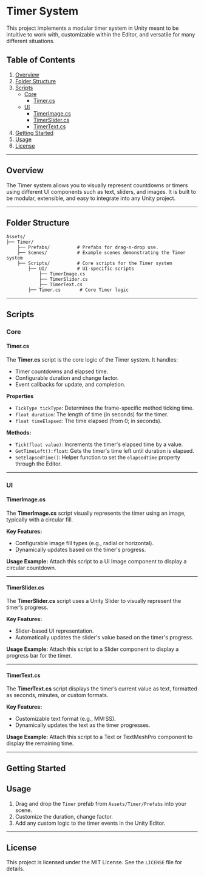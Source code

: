 # Timer System

This project implements a modular timer system in Unity meant to be intuitive to work with, customizable within the Editor, and versatile for many different situations.

## Table of Contents

1. [Overview](#overview)
2. [Folder Structure](#folder-structure)
3. [Scripts](#scripts)
   - [Core](#core)
     - [Timer.cs](#timercs)
   - [UI](#ui)
     - [TimerImage.cs](#timerimagecs)
     - [TimerSlider.cs](#timerslidercs)
     - [TimerText.cs](#timertextcs)
4. [Getting Started](#getting-started)
5. [Usage](#usage)
6. [License](#license)

---

## Overview

The Timer system allows you to visually represent countdowns or timers using different UI components such as text, sliders, and images. It is built to be modular, extensible, and easy to integrate into any Unity project.

---

## Folder Structure

```
Assets/
├── Timer/
    ├── Prefabs/          # Prefabs for drag-n-drop use.
    ├── Scenes/           # Example scenes demonstrating the Timer system
    ├── Scripts/          # Core scripts for the Timer system
        ├── UI/           # UI-specific scripts
            ├── TimerImage.cs
            ├── TimerSlider.cs
            ├── TimerText.cs
        ├── Timer.cs       # Core Timer logic
```

---

## Scripts

### Core

#### Timer.cs

The **Timer.cs** script is the core logic of the Timer system. It handles:

- Timer countdowns and elapsed time.
- Configurable duration and change factor.
- Event callbacks for update, and completion.

**Properties**

- `TickType tickType`: Determines the frame-specific method ticking time.
- `float duration`: The length of time (in seconds) for the timer.
- `float timeElapsed`: The time elapsed (from 0; in seconds).

**Methods:**

- `Tick(float value)`: Increments the timer's elapsed time by a value.
- `GetTimeLeft():float`: Gets the timer's time left until duration is elapsed.
- `SetElapsedTime()`: Helper function to set the `elapsedTime` property through the Editor.

---

### UI

#### TimerImage.cs

The **TimerImage.cs** script visually represents the timer using an image, typically with a circular fill.

**Key Features:**

- Configurable image fill types (e.g., radial or horizontal).
- Dynamically updates based on the timer's progress.

**Usage Example:**
Attach this script to a UI Image component to display a circular countdown.

---

#### TimerSlider.cs

The **TimerSlider.cs** script uses a Unity Slider to visually represent the timer’s progress.

**Key Features:**

- Slider-based UI representation.
- Automatically updates the slider's value based on the timer's progress.

**Usage Example:**
Attach this script to a Slider component to display a progress bar for the timer.

---

#### TimerText.cs

The **TimerText.cs** script displays the timer’s current value as text, formatted as seconds, minutes, or custom formats.

**Key Features:**

- Customizable text format (e.g., MM:SS).
- Dynamically updates the text as the timer progresses.

**Usage Example:**
Attach this script to a Text or TextMeshPro component to display the remaining time.

---

## Getting Started

## Usage

1. Drag and drop the `Timer` prefab from `Assets/Timer/Prefabs` into your scene.
2. Customize the duration, change factor.
3. Add any custom logic to the timer events in the Unity Editor.

---

## License

This project is licensed under the MIT License. See the `LICENSE` file for details.
